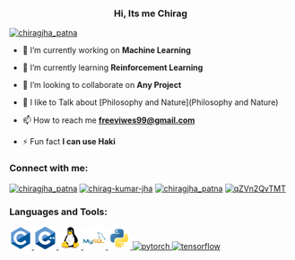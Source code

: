 <h3 align="center">Hi, Its me Chirag</h3>

<p align="left"> <a href="https://twitter.com/chiragjha_patna" target="blank"><img src="https://img.shields.io/twitter/follow/chiragjha_patna?logo=twitter&style=for-the-badge" alt="chiragjha_patna" /></a> </p>

- 🔭 I’m currently working on **Machine Learning**

- 🌱 I’m currently learning **Reinforcement Learning**

- 👯 I’m looking to collaborate on **Any Project**

- 📝 I like to Talk about [Philosophy and Nature](Philosophy and Nature)

- 📫 How to reach me **freeviwes99@gmail.com**

- ⚡ Fun fact **I can use Haki**

<h3 align="left">Connect with me:</h3>
<p align="left">
<a href="https://twitter.com/chiragjha_patna" target="blank"><img align="center" src="https://raw.githubusercontent.com/rahuldkjain/github-profile-readme-generator/master/src/images/icons/Social/twitter.svg" alt="chiragjha_patna" height="30" width="40" /></a>
<a href="https://linkedin.com/in/chirag-kumar-jha" target="blank"><img align="center" src="https://raw.githubusercontent.com/rahuldkjain/github-profile-readme-generator/master/src/images/icons/Social/linked-in-alt.svg" alt="chirag-kumar-jha" height="30" width="40" /></a>
<a href="https://instagram.com/chiragjha_patna" target="blank"><img align="center" src="https://raw.githubusercontent.com/rahuldkjain/github-profile-readme-generator/master/src/images/icons/Social/instagram.svg" alt="chiragjha_patna" height="30" width="40" /></a>
<a href="https://discord.gg/qZVn2QvTMT" target="blank"><img align="center" src="https://raw.githubusercontent.com/rahuldkjain/github-profile-readme-generator/master/src/images/icons/Social/discord.svg" alt="qZVn2QvTMT" height="30" width="40" /></a>
</p>

<h3 align="left">Languages and Tools:</h3>
<p align="left"> <a href="https://www.cprogramming.com/" target="_blank" rel="noreferrer"> <img src="https://raw.githubusercontent.com/devicons/devicon/master/icons/c/c-original.svg" alt="c" width="40" height="40"/> </a> <a href="https://www.w3schools.com/cpp/" target="_blank" rel="noreferrer"> <img src="https://raw.githubusercontent.com/devicons/devicon/master/icons/cplusplus/cplusplus-original.svg" alt="cplusplus" width="40" height="40"/> </a> <a href="https://www.linux.org/" target="_blank" rel="noreferrer"> <img src="https://raw.githubusercontent.com/devicons/devicon/master/icons/linux/linux-original.svg" alt="linux" width="40" height="40"/> </a> <a href="https://www.mysql.com/" target="_blank" rel="noreferrer"> <img src="https://raw.githubusercontent.com/devicons/devicon/master/icons/mysql/mysql-original-wordmark.svg" alt="mysql" width="40" height="40"/> </a> <a href="https://www.python.org" target="_blank" rel="noreferrer"> <img src="https://raw.githubusercontent.com/devicons/devicon/master/icons/python/python-original.svg" alt="python" width="40" height="40"/> </a> <a href="https://pytorch.org/" target="_blank" rel="noreferrer"> <img src="https://www.vectorlogo.zone/logos/pytorch/pytorch-icon.svg" alt="pytorch" width="40" height="40"/> </a> <a href="https://www.tensorflow.org" target="_blank" rel="noreferrer"> <img src="https://www.vectorlogo.zone/logos/tensorflow/tensorflow-icon.svg" alt="tensorflow" width="40" height="40"/> </a> </p>
